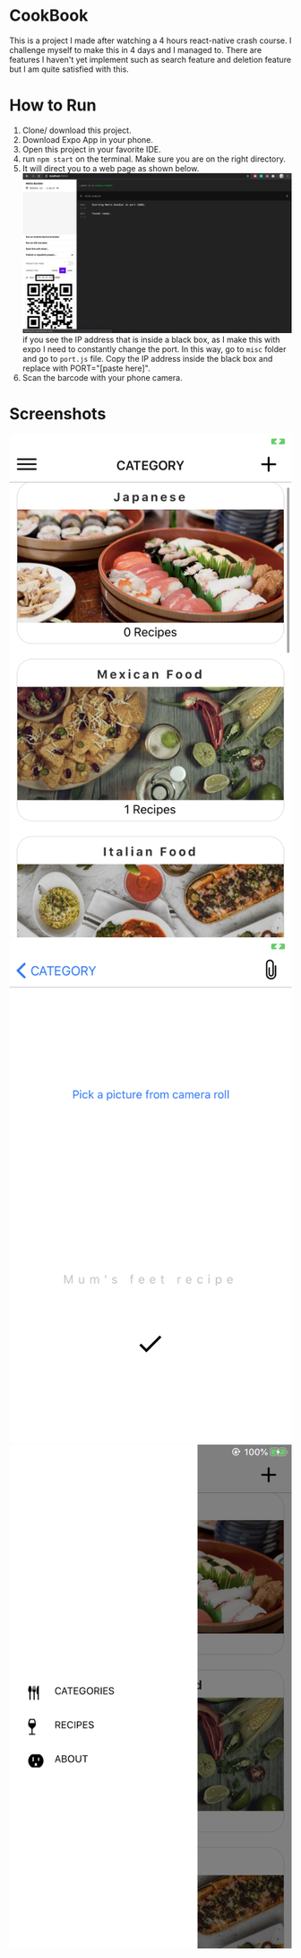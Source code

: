 # CookBook

This is a project I made after watching a 4 hours react-native crash course. I challenge myself to make this in 4 days and I managed to. There are features I haven't yet implement such as search feature and deletion feature but I am quite satisfied with this.

# How to Run
1. Clone/ download this project.
2. Download Expo App in your phone.
3. Open this project in your favorite IDE.
4. run `npm start` on the terminal. Make sure you are on the right directory.
5. It will direct you to a web page as shown below.
![port](/images/port.png)
  if you see the IP address that is inside a black box, as I make this with expo I need to constantly change the port. In this way, go to `misc` folder and go to `port.js` file. Copy the IP address inside the black box and replace with PORT="[paste here]".
6. Scan the barcode with your phone camera.

# Screenshots
![IMG1](/images/img1.png)
![IMG2](/images/img2.png)
![IMG3](/images/img3.png)
<!-- ![IMG4](/images/img4.png)
![IMG5](/images/img5.png)
![IMG6](/images/img6.png) -->